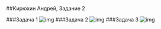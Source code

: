 ##Кирюхин Андрей, Задание 2

###Задача 1
![img]("./1задание.png")
###Задача 2
![img]("1задание.png")
###Задача 3
![img]("1задание.png")